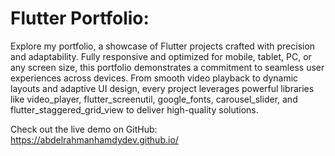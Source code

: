 # Flutter Portfolio:

Explore my portfolio, a showcase of Flutter projects crafted with precision and adaptability. Fully responsive and optimized for mobile, tablet, PC, or any screen size, this portfolio demonstrates a commitment to seamless user experiences across devices. From smooth video playback to dynamic layouts and adaptive UI design, every project leverages powerful libraries like video_player, flutter_screenutil, google_fonts, carousel_slider, and flutter_staggered_grid_view to deliver high-quality solutions.

Check out the live demo on GitHub: https://abdelrahmanhamdydev.github.io/
